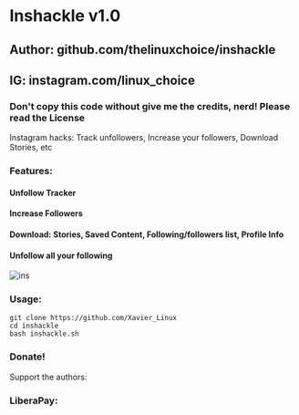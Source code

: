 # Inshackle v1.0
## Author: github.com/thelinuxchoice/inshackle
## IG: instagram.com/linux_choice
### Don't copy this code without give me the credits, nerd! Please read the License 

Instagram hacks: Track unfollowers, Increase your followers, Download Stories, etc

### Features:
#### Unfollow Tracker
#### Increase Followers
#### Download: Stories, Saved Content, Following/followers list, Profile Info
#### Unfollow all your following

![ins](https://user-images.githubusercontent.com/34893261/53686880-d50f6000-3d0b-11e9-8c42-cab1ad30b24e.png)

### Usage:
```
git clone https://github.com/Xavier_Linux
cd inshackle
bash inshackle.sh
```

### Donate!
Support the authors:

### LiberaPay:
<noscript></noscript>
